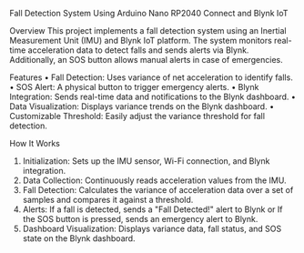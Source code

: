 Fall Detection System Using Arduino Nano RP2040 Connect and Blynk IoT

Overview
This project implements a fall detection system using an Inertial Measurement Unit (IMU) and Blynk IoT platform. The system monitors real-time acceleration data to detect falls and sends alerts via Blynk. Additionally, an SOS button allows manual alerts in case of emergencies.

Features
  •	Fall Detection: Uses variance of net acceleration to identify falls.
  •	SOS Alert: A physical button to trigger emergency alerts.
  •	Blynk Integration: Sends real-time data and notifications to the Blynk dashboard.
  •	Data Visualization: Displays variance trends on the Blynk dashboard.
  •	Customizable Threshold: Easily adjust the variance threshold for fall detection.

How It Works
1.	Initialization: Sets up the IMU sensor, Wi-Fi connection, and Blynk integration.
2.	Data Collection: Continuously reads acceleration values from the IMU.
3.	Fall Detection: Calculates the variance of acceleration data over a set of samples and compares it against a threshold.
4.	Alerts: If a fall is detected, sends a "Fall Detected!" alert to Blynk or If the SOS button is pressed, sends an emergency alert to Blynk.
5.	Dashboard Visualization: Displays variance data, fall status, and SOS state on the Blynk dashboard.
